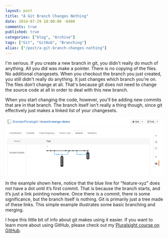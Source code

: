 ```yaml
---
layout: post
title: "A Git Branch Changes Nothing"
date: 2014-07-29 18:00:00 -0400
comments: true
published: true
categories: ["blog", "Archive"]
tags: ["Git", "GitHub", "Branching"]
alias: ["/post/a-git-branch-changes-nothing"]
---
```

<!-- more -->



<p>I'm serious. If you create a new branch in git, you didn't really do much of anything. All you did was make a pointer. There is no copying of the files. No additional changesets. When you checkout the branch you just created, you still didn't really do anything. It just changes which branch you’re on. The files don’t change at all. That's because git does not need to change the source code at all in order to deal with this new branch.</p> <p>When you start changing the code, however, you'll be adding new commits that are in that branch. The branch itself isn't really a thing though, since git effectively just makes a linked list of your changesets.</p> <p><a href="/images/files/NetworkGraph.png"><img title="NetworkGraph" style="border-left-width: 0px; max-width: 100%; border-right-width: 0px; background-image: none; border-bottom-width: 0px; padding-top: 0px; padding-left: 0px; display: inline; padding-right: 0px; border-top-width: 0px" border="0" alt="NetworkGraph" src="/images/files/NetworkGraph_thumb.png"></a></p> <p>In the example shown here, notice that the blue line for “feature-xyz” does not have a dot until it’s first commit. That is because the branch starts, and it’s just a link pointing nowhere. Once there is a commit, there is some significance, but the branch itself is nothing. Git is primarily just a tree made of these links. This simple example illustrates some basic branching and merging.</p> <p>I hope this little bit of info about git makes using it easier. If you want to learn more about using GitHub, please check out my <a href="http://pluralsight.com/training/Courses/TableOfContents/github-windows-developers" target="_blank">Pluralsight course on GitHub</a>.</p>
